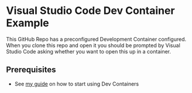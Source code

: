 # Visual Studio Code Dev Container Example

This GitHub Repo has a preconfigured Development Container configured.  When you clone this repo and open it you should be prompted by Visual Studio Code asking whether you want to open this up in a container.

## Prerequisites
 - See [my guide](https://github.com/scottmillers/vscode-devcontainers-getting-started) on how to start using Dev Containers

